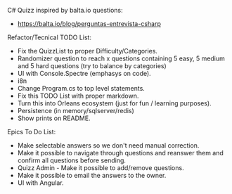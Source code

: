C# Quizz inspired by balta.io questions:
- https://balta.io/blog/perguntas-entrevista-csharp

Refactor/Tecnical TODO List:
- Fix the QuizzList to proper Difficulty/Categories.
- Randomizer question to reach x questions containing 5 easy, 5 medium and 5 hard questions (try to balance by categories)
- UI with Console.Spectre (emphasys on code).
- i8n
- Change Program.cs to top level statements.
- Fix this TODO List with proper markdown.
- Turn this into Orleans ecosystem (just for fun / learning purposes).
- Persistence (in memory/sqlserver/redis)
- Show prints on README.

Epics To Do List:
- Make selectable answers so we don't need manual correction.
- Make it possible to navigate through questions and reanswer them and confirm all questions before sending.
- Quizz Admin - Make it possible to add/remove questions.
- Make it possible to email the answers to the owner.
- UI with Angular.